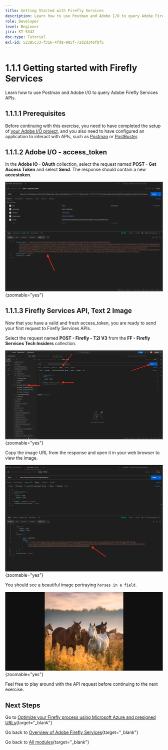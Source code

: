 ```yaml
---
title: Getting Started with Firefly Services
description: Learn how to use Postman and Adobe I/O to query Adobe Firefly Services APIs
role: Developer
level: Beginner
jira: KT-5342
doc-type: Tutorial
exl-id: 52385c33-f316-4fd9-905f-72d2d346f8f5
---
```

# 1.1.1 Getting started with Firefly Services

Learn how to use Postman and Adobe I/O to query Adobe Firefly Services APIs.

## 1.1.1.1 Prerequisites

Before continuing with this exercise, you need to have completed the setup of [your Adobe I/O project](./../../../modules/getting-started/gettingstarted/ex6.md), and you also need to have configured an application to interact with APIs, such as [Postman](./../../../modules/getting-started/gettingstarted/ex7.md) or [PostBuster](./../../../modules/getting-started/gettingstarted/ex8.md).

## 1.1.1.2 Adobe I/O - access_token

In the **Adobe IO - OAuth** collection, select the request named **POST - Get Access Token** and select **Send**. The response should contain a new **accestoken**.

![Postman](./images/ioauthresp.png){zoomable="yes"}

## 1.1.1.3 Firefly Services API, Text 2 Image

Now that you have a valid and fresh access_token, you are ready to send your first request to Firefly Services APIs.

Select the request named **POST - Firefly - T2I V3** from the **FF - Firefly Services Tech Insiders** collection.

![Firefly](./images/ff1.png){zoomable="yes"}

Copy the image URL from the response and open it in your web browser to view the image. 

![Firefly](./images/ff2.png){zoomable="yes"}

You should see a beautiful image portraying `horses in a field`.

![Firefly](./images/ff3.png){zoomable="yes"}

Feel free to play around with the API request before continuing to the next exercise.

## Next Steps

Go to [Optimize your Firefly process using Microsoft Azure and presigned URLs](./ex2.md){target="_blank"}

Go back to [Overview of Adobe Firefly Services](./firefly-services.md){target="_blank"}

Go back to [All modules](./../../../overview.md){target="_blank"}

